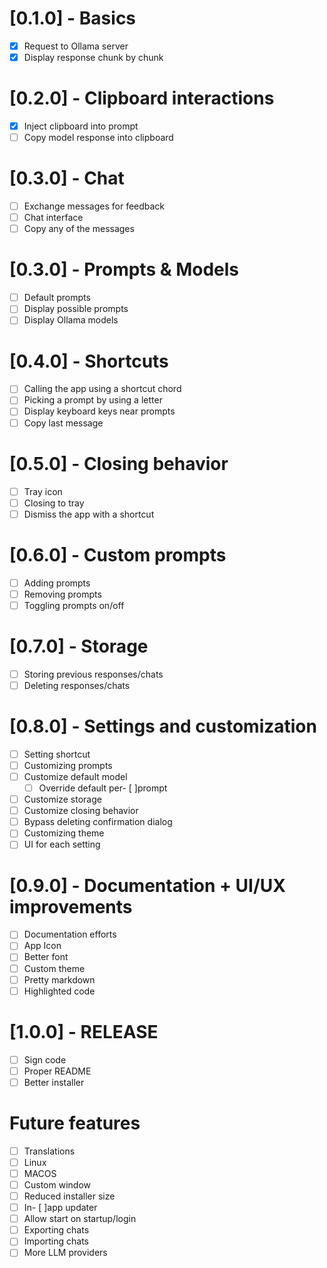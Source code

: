 # [0.1.0] - Basics

- [x] Request to Ollama server
- [x] Display response chunk by chunk

# [0.2.0] - Clipboard interactions

- [x] Inject clipboard into prompt
- [ ] Copy model response into clipboard

# [0.3.0] - Chat

- [ ] Exchange messages for feedback
- [ ] Chat interface
- [ ] Copy any of the messages

# [0.3.0] - Prompts & Models

- [ ] Default prompts
- [ ] Display possible prompts
- [ ] Display Ollama models

# [0.4.0] - Shortcuts

- [ ] Calling the app using a shortcut chord
- [ ] Picking a prompt by using a letter
- [ ] Display keyboard keys near prompts
- [ ] Copy last message

# [0.5.0] - Closing behavior

- [ ] Tray icon
- [ ] Closing to tray
- [ ] Dismiss the app with a shortcut

# [0.6.0] - Custom prompts

- [ ] Adding prompts
- [ ] Removing prompts
- [ ] Toggling prompts on/off

# [0.7.0] - Storage

- [ ] Storing previous responses/chats
- [ ] Deleting responses/chats

# [0.8.0] - Settings and customization

- [ ] Setting shortcut
- [ ] Customizing prompts
- [ ] Customize default model
  - [ ] Override default per- [ ]prompt
- [ ] Customize storage
- [ ] Customize closing behavior
- [ ] Bypass deleting confirmation dialog
- [ ] Customizing theme
- [ ] UI for each setting

# [0.9.0] - Documentation + UI/UX improvements

- [ ] Documentation efforts
- [ ] App Icon
- [ ] Better font
- [ ] Custom theme
- [ ] Pretty markdown
- [ ] Highlighted code

# [1.0.0] - RELEASE

- [ ] Sign code
- [ ] Proper README
- [ ] Better installer

# Future features

- [ ] Translations
- [ ] Linux
- [ ] MACOS
- [ ] Custom window
- [ ] Reduced installer size
- [ ] In- [ ]app updater
- [ ] Allow start on startup/login
- [ ] Exporting chats
- [ ] Importing chats
- [ ] More LLM providers
